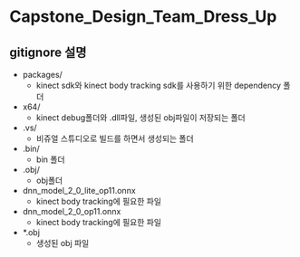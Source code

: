 # Capstone_Design_Team_Dress_Up
## gitignore 설명
+ packages/ 
    + kinect sdk와 kinect body tracking sdk를 사용하기 위한 dependency 폴더
+ x64/
    + kinect debug폴더와 .dll파일, 생성된 obj파일이 저장되는 폴더
+ .vs/
    + 비쥬얼 스튜디오로 빌드를 하면서 생성되는 폴더
+ .bin/
    + bin 폴더
+ .obj/
    + obj폴더
+ dnn_model_2_0_lite_op11.onnx
    + kinect body tracking에 필요한 파일
+ dnn_model_2_0_op11.onnx
    + kinect body tracking에 필요한 파일
+ *.obj
    + 생성된 obj 파일


